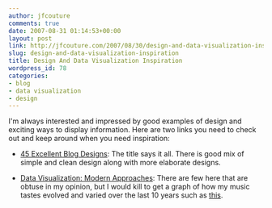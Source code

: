 ```yaml
---
author: jfcouture
comments: true
date: 2007-08-31 01:14:53+00:00
layout: post
link: http://jfcouture.com/2007/08/30/design-and-data-visualization-inspiration/
slug: design-and-data-visualization-inspiration
title: Design And Data Visualization Inspiration
wordpress_id: 78
categories:
- blog
- data visualization
- design
---
```


I'm always interested and impressed by good examples of design and exciting ways to display information. Here are two links you need to check out and keep around when you need inspiration:



	
  * [45 Excellent Blog Designs](http://www.smashingmagazine.com/2007/08/28/45-excellent-blog-designs/): The title says it all. There is good mix of simple and clean design along with more elaborate designs.

	
  * [Data Visualization: Modern Approaches](http://www.smashingmagazine.com/2007/08/02/data-visualization-modern-approaches/): There are few here that are obtuse in my opinion, but I would kill to get a graph of how my music tastes evolved and varied over the last 10 years such as [this](http://megamu.com/lastfm/).



